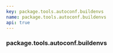 ```yaml
---
key: package.tools.autoconf.buildenvs
name: package.tools.autoconf.buildenvs
api: true
---
```


### package.tools.autoconf.buildenvs
